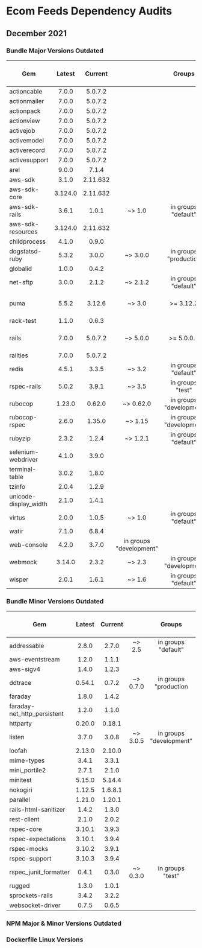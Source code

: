 # Ecom Feeds Dependency Audits


## December 2021


### Bundle Major Versions Outdated
| Gem | Latest | Current |   | Groups | Older than 1 year
|---|:----------:|:-------:|:-------:|:-------:|:-------:|
| actioncable | 7.0.0|  5.0.7.2|
| actionmailer | 7.0.0|  5.0.7.2|
| actionpack | 7.0.0|  5.0.7.2|
| actionview | 7.0.0|  5.0.7.2|
| activejob | 7.0.0|  5.0.7.2|
| activemodel | 7.0.0|  5.0.7.2|
| activerecord | 7.0.0|  5.0.7.2|
| activesupport | 7.0.0|  5.0.7.2|
| arel | 9.0.0|  7.1.4|
| aws-sdk | 3.1.0|  2.11.632|
| aws-sdk-core | 3.124.0|  2.11.632|
| aws-sdk-rails | 3.6.1|  1.0.1|  ~> 1.0| in groups "default"
| aws-sdk-resources | 3.124.0|  2.11.632|
| childprocess | 4.1.0|  0.9.0|
| dogstatsd-ruby | 5.3.2|  3.0.0|  ~> 3.0.0| in groups "production| staging| staging2"
| globalid | 1.0.0|  0.4.2|
| net-sftp | 3.0.0|  2.1.2|  ~> 2.1.2| in groups "default"
| puma | 5.5.2|  3.12.6|  ~> 3.0| >= 3.12.2| in groups "default"
| rack-test | 1.1.0|  0.6.3|
| rails | 7.0.0|  5.0.7.2|  ~> 5.0.0| >= 5.0.0.1| in groups "default"
| railties | 7.0.0|  5.0.7.2|
| redis | 4.5.1|  3.3.5|  ~> 3.2| in groups "default"
| rspec-rails | 5.0.2|  3.9.1|  ~> 3.5| in groups "test"
| rubocop | 1.23.0|  0.62.0|  ~> 0.62.0| in groups "development| test"
| rubocop-rspec | 2.6.0|  1.35.0|  ~> 1.15| in groups "development| test"
| rubyzip | 2.3.2|  1.2.4|  ~> 1.2.1| in groups "default"
| selenium-webdriver | 4.1.0|  3.9.0|
| terminal-table | 3.0.2|  1.8.0|
| tzinfo | 2.0.4|  1.2.9|
| unicode-display_width | 2.1.0|  1.4.1|
| virtus | 2.0.0|  1.0.5|  ~> 1.0| in groups "default"
| watir | 7.1.0|  6.8.4|
| web-console | 4.2.0|  3.7.0| in groups "development"
| webmock | 3.14.0|  2.3.2|  ~> 2.3| in groups "development| test"
| wisper | 2.0.1|  1.6.1|  ~> 1.6| in groups "default"
  

### Bundle Minor Versions Outdated 
| Gem | Latest | Current |   | Groups | Older than 1 year
|---|:----------:|:-------:|:-------:|:-------:|:-------:|
| addressable | 2.8.0|  2.7.0|  ~> 2.5| in groups "default"
| aws-eventstream | 1.2.0|  1.1.1|
| aws-sigv4 | 1.4.0|  1.2.3|
| ddtrace | 0.54.1|  0.7.2|  ~> 0.7.0| in groups "production| staging| staging2"
| faraday | 1.8.0|  1.4.2|
| faraday-net_http_persistent | 1.2.0|  1.1.0|
| httparty | 0.20.0|  0.18.1|
| listen | 3.7.0|  3.0.8|  ~> 3.0.5| in groups "development"
| loofah | 2.13.0|  2.10.0|
| mime-types | 3.4.1|  3.3.1|
| mini_portile2 | 2.7.1|  2.1.0|
| minitest | 5.15.0|  5.14.4|
| nokogiri | 1.12.5|  1.6.8.1|
| parallel | 1.21.0|  1.20.1|
| rails-html-sanitizer | 1.4.2|  1.3.0|
| rest-client | 2.1.0|  2.0.2|
| rspec-core | 3.10.1|  3.9.3|
| rspec-expectations | 3.10.1|  3.9.4|
| rspec-mocks | 3.10.2|  3.9.1|
| rspec-support | 3.10.3|  3.9.4|
| rspec_junit_formatter | 0.4.1|  0.3.0|  ~> 0.3.0| in groups "test"
| rugged | 1.3.0|  1.0.1|
| sprockets-rails | 3.4.2|  3.2.2|
| websocket-driver | 0.7.5|  0.6.5|

### NPM Major & Minor Versions Outdated
  
### Dockerfile Linux Versions
  
  
